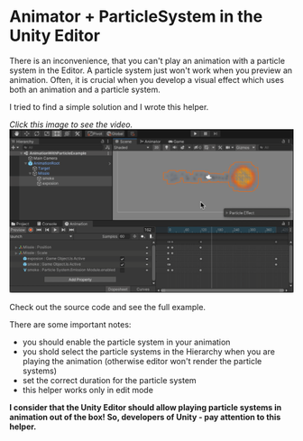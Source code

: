 # Animator + ParticleSystem in the Unity Editor

There is an inconvenience, that you can't play an animation with a particle system
in the Editor. A particle system just won't work when you preview an animation.
Often, it is crucial when you develop a visual effect which uses both an animation and a particle system.

I tried to find a simple solution and I wrote this helper.

*Click this image to see the video.*
[![video](https://github.com/dgolovin-dev/unity3d-animation-with-particles/raw/main/screenshot.png)](https://github.com/dgolovin-dev/unity3d-animation-with-particles/raw/main/video.mov)

Check out the source code and see the full example.

There are some important notes:
- you should enable the particle system in your animation
- you shold select the particle systems in the Hierarchy when you are playing the animation (otherwise editor won't render the particle systems)
- set the correct duration for the particle system
- this helper works only in edit mode

**I consider that the Unity Editor should allow playing particle systems 
in animation out of the box! So, developers of Unity - pay attention to this helper.**